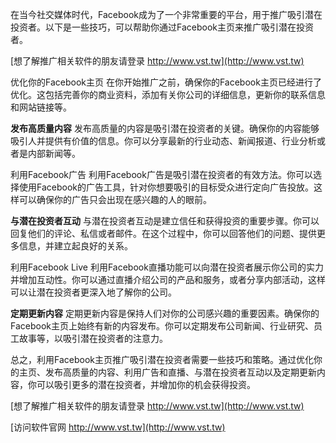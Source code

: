 在当今社交媒体时代，Facebook成为了一个非常重要的平台，用于推广吸引潜在投资者。以下是一些技巧，可以帮助你通过Facebook主页来推广吸引潜在投资者。

[想了解推广相关软件的朋友请登录 http://www.vst.tw](http://www.vst.tw)

优化你的Facebook主页
在你开始推广之前，确保你的Facebook主页已经进行了优化。这包括完善你的商业资料，添加有关你公司的详细信息，更新你的联系信息和网站链接等。

**发布高质量内容**
发布高质量的内容是吸引潜在投资者的关键。确保你的内容能够吸引人并提供有价值的信息。你可以分享最新的行业动态、新闻报道、行业分析或者是内部新闻等。

利用Facebook广告
利用Facebook广告是吸引潜在投资者的有效方法。你可以选择使用Facebook的广告工具，针对你想要吸引的目标受众进行定向广告投放。这样可以确保你的广告只会出现在感兴趣的人的眼前。

**与潜在投资者互动**
与潜在投资者互动是建立信任和获得投资的重要步骤。你可以回复他们的评论、私信或者邮件。在这个过程中，你可以回答他们的问题、提供更多信息，并建立起良好的关系。

利用Facebook Live
利用Facebook直播功能可以向潜在投资者展示你公司的实力并增加互动性。你可以通过直播介绍公司的产品和服务，或者分享内部活动，这样可以让潜在投资者更深入地了解你的公司。

**定期更新内容**
定期更新内容是保持人们对你的公司感兴趣的重要因素。确保你的Facebook主页上始终有新的内容发布。你可以定期发布公司新闻、行业研究、员工故事等，以吸引潜在投资者的注意力。

总之，利用Facebook主页推广吸引潜在投资者需要一些技巧和策略。通过优化你的主页、发布高质量的内容、利用广告和直播、与潜在投资者互动以及定期更新内容，你可以吸引更多的潜在投资者，并增加你的机会获得投资。

[想了解推广相关软件的朋友请登录 http://www.vst.tw](http://www.vst.tw)


[访问软件官网 http://www.vst.tw](http://www.vst.tw)
